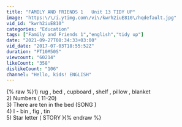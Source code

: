 ```yaml
---
title: "FAMILY AND FRIENDS 1   Unit 13 TIDY UP"
image: "https:\/\/i.ytimg.com\/vi\/kwrh2iuE810\/hqdefault.jpg"
vid_id: "kwrh2iuE810"
categories: "Education"
tags: ["Family and Friends 1","english","tidy up"]
date: "2021-09-27T08:34:33+03:00"
vid_date: "2017-07-03T18:55:52Z"
duration: "PT10M50S"
viewcount: "60214"
likeCount: "358"
dislikeCount: "106"
channel: "Hello, kids! ENGLISH"
---
```

{% raw %}1) rug , bed , cupboard , shelf , pillow , blanket <br />2) Numbers ( 11-20)<br />3) There are ten in the bed (SONG )<br />4) I - bin , fig , tin <br />5) Star letter ( STORY ){% endraw %}
